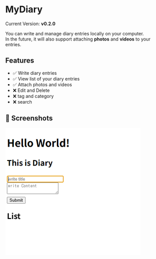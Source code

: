 # MyDiary

Current Version: **v0.2.0**

You can write and manage diary entries locally on your computer.  
In the future, it will also support attaching **photos** and **videos** to your entries.

## Features

-  ✅ Write diary entries 
-  ✅ View list of your diary entries
-  ✅ Attach photos and videos
-  ❌ Edit and Delete
-  ❌ tag and category
-  ❌ search

## 📸 Screenshots

![v0.1.0](./diary1.PNG)
